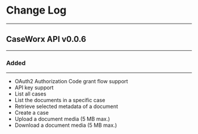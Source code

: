 # Change Log
------------

## CaseWorx API v0.0.6
----------------------

### Added
---------

- OAuth2 Authorization Code grant flow support
- API key support
- List all cases
- List the documents in a specific case
- Retrieve selected metadata of a document
- Create a case
- Upload a document media (5 MB max.)
- Download a document media (5 MB max.)